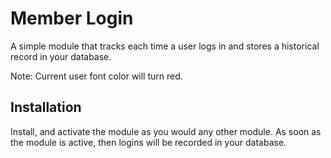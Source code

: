 # Member Login
A simple module that tracks each time a user logs in and stores a historical record in your database.

Note: Current user font color will turn red.

## Installation
Install, and activate the module as you would any other module. As soon as the
module is active, then logins will be recorded in your database.

